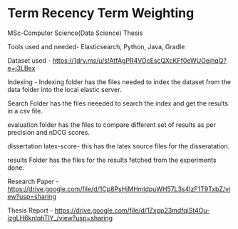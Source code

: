 # Term Recency Term Weighting
MSc-Computer Science(Data Science) Thesis

Tools used and needed- 
Elasticsearch, Python, Java, Gradle

Dataset used - https://1drv.ms/u/s!AtfAgPR4VDcEscQXcKFf0eWUOejhqQ?e=j3LBex

Indexing - Indexing folder has the files needed to index the dataset from the data folder into the local elastic server.

Search Folder has the files neeeded to search the index and get the results in a csv file.

evaluation folder has the files to compare different set of results as per precision and nDCG scores.

dissertation latex-score- this has the latex source files for the disseratation.

results Folder has the files for the results fetched from the experiments done.

Research Paper - https://drive.google.com/file/d/1Cp8PsHjMHmldpuWH57L3s4IzF1T9TxbZ/view?usp=sharing

Thesis Report - https://drive.google.com/file/d/1Zxpp23mdfqiSt4Ou-izgLH6knIqhTlY_/view?usp=sharing
